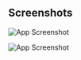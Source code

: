 ## Screenshots

![App Screenshot](https://imgur.com/C3t8XWL.png)

![App Screenshot](https://imgur.com/GQiz7xj.png)
